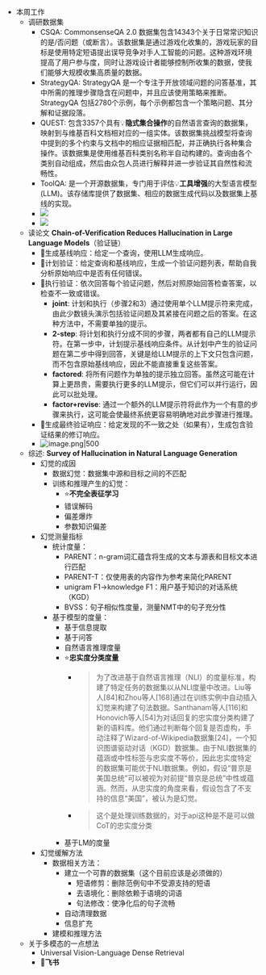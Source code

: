- 本周工作
	- 调研数据集
		- CSQA: CommonsenseQA 2.0 数据集包含14343个关于日常常识知识的是/否问题（或断言）。该数据集是通过游戏化收集的，游戏玩家的目标是使用特定短语提出误导竞争对手人工智能的问题。这种游戏环境提高了用户参与度，同时让游戏设计者能够控制所收集的数据，使我们能够大规模收集高质量的数据。
		- StrategyQA: StrategyQA 是一个专注于开放领域问题的问答基准，其中所需的推理步骤隐含在问题中，并且应该使用策略来推断。StrategyQA 包括2780个示例，每个示例都包含一个策略问题、其分解和证据段落。
		- QUEST: 包含3357个具有💡**隐式集合操作**的自然语言查询的数据集，映射到与维基百科文档相对应的一组实体。该数据集挑战模型将查询中提到的多个约束与文档中的相应证据相匹配，并正确执行各种集合操作。该数据集是使用维基百科类别名称半自动构建的。查询由各个类别自动组成，然后由众包人员进行解释并进一步验证其自然性和流畅性。
		- ToolQA: 是一个开源数据集，专门用于评估💡**工具增强**的大型语言模型 (LLM)。该存储库提供了数据集、相应的数据生成代码以及数据集上基线的实现。
		- ![](https://cdn.jsdelivr.net/gh/xhd0728/oss-github-picgo-repository/picgo/20231214155223.png)
		- ![](https://aisholar.s3.ap-northeast-1.amazonaws.com/posts/July2023/TooQA_fig2.png)
	- 读论文 **Chain-of-Verification Reduces Hallucination in Large Language Models**（验证链）
		- 🚩生成基线响应：给定一个查询，使用LLM生成响应。
		- 🚩计划验证：给定查询和基线响应，生成一个验证问题列表，帮助自我分析原始响应中是否有任何错误。
		- 🚩执行验证：依次回答每个验证问题，然后对照原始回答检查答案，以检查不一致或错误。
			- **joint**: 计划和执行（步骤2和3）通过使用单个LLM提示符来完成，由此少数镜头演示包括验证问题及其紧接在问题之后的答案。在这种方法中，不需要单独的提示。
			- **2-step**: 将计划和执行分成不同的步骤，两者都有自己的LLM提示符。在第一步中，计划提示基线响应条件。从计划中产生的验证问题在第二步中得到回答，关键是给LLM提示的上下文只包含问题，而不包含原始基线响应，因此不能直接重复这些答案。
			- **factored**: 将所有问题作为单独的提示独立回答。虽然这可能在计算上更昂贵，需要执行更多的LLM提示，但它们可以并行运行，因此可以批处理。
			- **factor+revise**: 通过一个额外的LLM提示符将此作为一个有意的步骤来执行，这可能会使最终系统更容易明确地对此步骤进行推理。
		- 🚩生成最终验证响应：给定发现的不一致之处（如果有），生成包含验证结果的修订响应。
		- ![image.png|500](https://cdn.jsdelivr.net/gh/xhd0728/oss-github-picgo-repository/picgo/20231212143512.png)
	- 综述: **Survey of Hallucination in Natural Language Generation**
		- 幻觉的成因
			- 数据幻觉：数据集中源和目标之间的不匹配
			- 训练和推理产生的幻觉：
				- ⭐**不完全表征学习**
				- 错误解码
				- 偏差爆炸
				- 参数知识偏差
		- 幻觉测量指标
			- 统计度量：
				- PARENT：n-gram词汇蕴含将生成的文本与源表和目标文本进行匹配
				- PARENT-T：仅使用表的内容作为参考来简化PARENT
				- unigram F1→knowledge F1：用户基于知识的对话系统（KGD）
				- BVSS：句子相似性度量，测量NMT中的句子充分性
			- 基于模型的度量：
				- 基于信息提取
				- 基于问答
				- 自然语言推理度量
				- ⭐**忠实度分类度量**
					- > 为了改进基于自然语言推理（NLI）的度量标准，构建了特定任务的数据集以从NLI度量中改进。Liu等人[84]和Zhou等人[168]通过在训练实例中自动插入幻觉来构建了句法数据。Santhanam等人[116]和Honovich等人[54]为对话回复的忠实度分类构建了新的语料库。他们通过判断每个回复是否虚构，手动注释了Wizard-of-Wikipedia数据集[24]，一个知识图谱驱动对话（KGD）数据集。由于NLI数据集的蕴涵或中性标签与忠实度不等价，因此忠实度特定的数据集可能优于NLI数据集。例如，假设“普京是美国总统”可以被视为对前提“普京是总统”中性或蕴涵。然而，从忠实度的角度来看，假设包含了不支持的信息“美国”，被认为是幻觉。
					- > 这个是处理训练数据的，对于api这种是不是可以做CoT的忠实度分类
				- 基于LM的度量
		- 幻觉缓解方法
			- 数据相关方法：
				- 建立一个可靠的数据集（这个目前应该是必须做的）
					- 短语修剪：删除范例句中不受源支持的短语
					- 去语境化：删除依赖于语境的词语
					- 句法修改：使净化后的句子流畅
				- 自动清理数据
				- 信息扩充
			- 建模和推理方法
	- 关于多模态的一点想法
		- Universal Vision-Language Dense Retrieval
		- 🔗**飞书**
